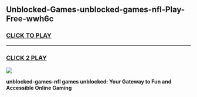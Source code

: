 
## Unblocked-Games-unblocked-games-nfl-Play-Free-wwh6c
<h3>
<a href="https://premium76.site?title=unblocked-games-nfl&ref=09A">CLICK TO PLAY</a></h3>
<hr>

<h3>
<a href="https://premium76.site?title=unblocked-games-nfl&ref=09A">CLICK 2 PLAY</a>
  
</h3>

<a href="https://premium76.site?title=unblocked-games-nfl&ref=09A"><img src="https://clearcache.store/games.png"></a>


**unblocked-games-nfl games unblocked: Your Gateway to Fun and Accessible Online Gaming**
